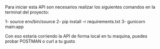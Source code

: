 Para iniciar esta API son necesarios realizar los siguientes comandos en la terminal del proyecto:

1- source env/bin/source
2- pip install -r requirements.txt
3- gunicorn main:app

Con eso estaría corriendo la API de forma local en tu maquina, puedes probar POSTMAN o curl a tu gusto
